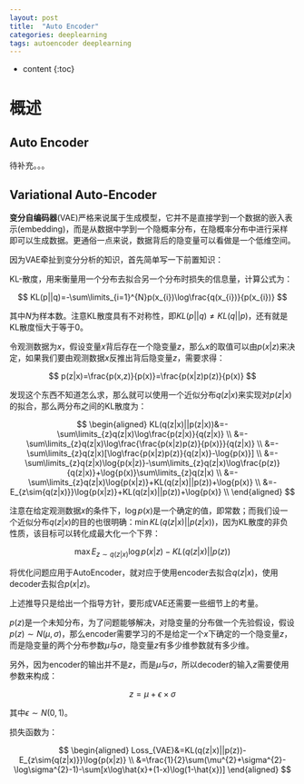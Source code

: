 ```yaml
---
layout: post
title:  "Auto Encoder"
categories: deeplearning
tags: autoencoder deeplearning
---
```


* content
{:toc}

# 概述

## Auto Encoder

待补充。。。

## Variational Auto-Encoder

**变分自编码器**(VAE)严格来说属于生成模型，它并不是直接学到一个数据的嵌入表示(embedding)，而是从数据中学到一个隐概率分布，在隐概率分布中进行采样即可以生成数据。更通俗一点来说，数据背后的隐变量可以看做是一个低维空间。

因为VAE牵扯到变分分析的知识，首先简单写一下前置知识：

KL-散度，用来衡量用一个分布去拟合另一个分布时损失的信息量，计算公式为：

$$
KL(p||q)=-\sum\limits_{i=1}^{N}p(x_{i})\log\frac{q(x_{i})}{p(x_{i})}
$$

其中$N$为样本数。注意KL散度具有不对称性，即$KL(p||q)\ne{KL(q||p)}$，还有就是KL散度恒大于等于0。

令观测数据为$x$，假设变量$x$背后存在一个隐变量$z$，那么$x$的取值可以由$p(x|z)$来决定，如果我们要由观测数据$x$反推出背后隐变量$z$，需要求得：

$$
p(z|x)=\frac{p(x,z)}{p(x)}=\frac{p(x|z)p(z)}{p(x)}
$$

发现这个东西不知道怎么求，那么就可以使用一个近似分布$q(z|x)$来实现对$p(z|x)$的拟合，那么两分布之间的KL散度为：

$$
\begin{aligned}
    KL(q(z|x)||p(z|x))&=-\sum\limits_{z}q(z|x)\log\frac{p(z|x)}{q(z|x)} \\
    &=-\sum\limits_{z}q(z|x)\log\frac{\frac{p(x|z)p(z)}{p(x)}}{q(z|x)} \\
    &=-\sum\limits_{z}q(z|x)[\log\frac{p(x|z)p(z)}{q(z|x)}-\log{p(x)}] \\
    &=-\sum\limits_{z}q(z|x)\log{p(x|z)}-\sum\limits_{z}q(z|x)\log\frac{p(z)}{q(z|x)}+\log{p(x)}\sum\limits_{z}q(z|x) \\
    &=-\sum\limits_{z}q(z|x)\log{p(x|z)}+KL(q(z|x)||p(z))+\log{p(x)} \\
    &=-E_{z\sim{q(z|x)}}\log{p(x|z)}+KL(q(z|x)||p(z))+\log{p(x)} \\
\end{aligned}
$$

注意在给定观测数据$x$的条件下，$\log{p(x)}$是一个确定的值，即常数；而我们设一个近似分布$q(z|x)$的目的也很明确：$\min KL(q(z|x)||p(z|x))$，因为KL散度的非负性质，该目标可以转化成最大化一个下界：

$$
\max E_{z\sim{q(z|x)}}\log{p(x|z)}-KL(q(z|x)||p(z))
$$

将优化问题应用于AutoEncoder，就对应于使用encoder去拟合$q(z|x)$，使用decoder去拟合$p(x|z)$。

上述推导只是给出一个指导方针，要形成VAE还需要一些细节上的考量。

$p(z)$是一个未知分布，为了问题能够解决，对隐变量的分布做一个先验假设，假设$p(z)\sim{N(\mu,\sigma)}$，那么encoder需要学习的不是给定一个$x$下确定的一个隐变量$z$，而是隐变量的两个分布参数$\mu$与$\sigma$，隐变量$z$有多少维参数就有多少维。

另外，因为encoder的输出并不是$z$，而是$\mu$与$\sigma$，所以decoder的输入$z$需要使用参数来构成：

$$
z=\mu+\epsilon\times\sigma
$$

其中$\epsilon\sim{N(0,1)}$。

损失函数为：

$$
\begin{aligned}
    Loss_{VAE}&=KL(q(z|x)||p(z))-E_{z\sim{q(z|x)}}\log{p(x|z)} \\
    &=\frac{1}{2}\sum(\mu^{2}+\sigma^{2}-\log\sigma^{2}-1)-\sum[x\log\hat{x}+(1-x)\log(1-\hat{x})]
\end{aligned}
$$
